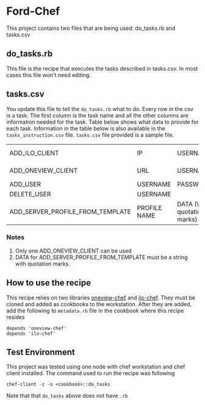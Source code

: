 # Ford-Chef
This project contains two files that are being used: do_tasks.rb and tasks.csv

## do_tasks.rb
This file is the recipe that executes the tasks described in tasks.csv. In most cases this file won't need editing.

## tasks.csv
You update this file to tell the `do_tasks.rb` what to do. Every row in the csv is a task. The first column is the task name and all the other columns are information needed for the task. Table below shows what data to provide for each task. Information in the table below is also available in the `tasks_instruction.csv` file. `tasks.csv` file provided is a sample file.


<table>
					<tr>
						<td>ADD_ILO_CLIENT</td>
						<td>IP</td>
						<td>USERNAME</td>
						<td>PASSWORD</td>
						<td>SSL ENABLED?</td>
					</tr>
					<tr>
						<td>ADD_ONEVIEW_CLIENT</td>
						<td>URL</td>
						<td>USERNAME</td>
						<td>PASSWORD</td>
						<td>SSL ENABLED?</td>
					</tr>
					<tr>
						<td>ADD_USER</td>
						<td>USERNAME</td>
						<td>PASSWORD</td>
						<td></td>
						<td></td>
					</tr>
					<tr>
						<td>DELETE_USER</td>
						<td>USERNAME</td>
						<td></td>
						<td></td>
						<td></td>
					</tr>
					<tr>
						<td>ADD_SERVER_PROFILE_FROM_TEMPLATE</td>
						<td>PROFILE NAME</td>
						<td>DATA (With quotation marks)</td>
						<td>TEMPLATE NAME</td>
						<td>HARDWARE</td>
					</tr>
			</table>
      
### Notes
1. Only one ADD_ONEVIEW_CLIENT can be used
2. DATA for ADD_SERVER_PROFILE_FROM_TEMPLATE must be a string with quotation marks.
      
      
## How to use the recipe
This recipe relies on two libraries [oneview-chef](https://github.com/HewlettPackard/oneview-chef) and [ilo-chef](https://github.com/HewlettPackard/ilo-chef). They must be cloned and added as cookbooks to the workstation. After they are added, add the following to `metadata.rb` file in the cookbook where this recipe resides

```
depends 'oneview-chef'
depends 'ilo-chef'
```

## Test Environment
This project was tested using one node with chef workstation and chef client installed. The command used to run the recipe was following
```
chef-client -z -o <cookbook>::do_tasks
```
Note that that `do_tasks` above does not have `.rb`
